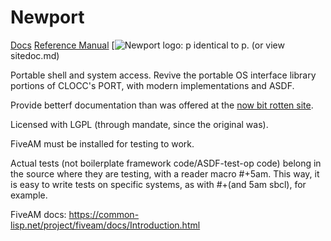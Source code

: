 # Newport

[Docs](http://spensertruex.com/Newport)
[Reference Manual](https://spensertruex.com/newport-reference-manual)
[![Newport logo: p identical to p.](https://spensertruex.com/static/p-identical-to-p-tiny.png)
(or view sitedoc.md)

Portable shell and system access. Revive the portable OS interface library portions of CLOCC's PORT, with
modern implementations and ASDF.

Provide betterf documentation than was offered at the [now bit rotten site](http://clocc.sourceforge.net/dist/port.html).

Licensed with LGPL (through mandate, since the original was).

FiveAM must be installed for testing to work.

Actual tests (not boilerplate framework code/ASDF-test-op code) belong in the
source where they are testing, with a reader macro #+5am. This way, it is easy
to write tests on specific systems, as with #+(and 5am sbcl), for example.

FiveAM docs: https://common-lisp.net/project/fiveam/docs/Introduction.html
